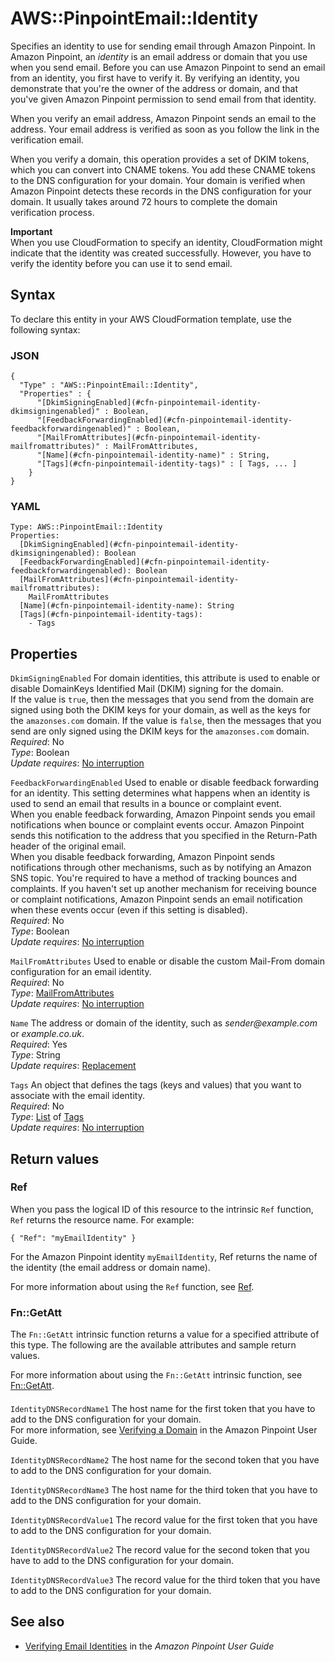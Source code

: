 # AWS::PinpointEmail::Identity<a name="aws-resource-pinpointemail-identity"></a>

Specifies an identity to use for sending email through Amazon Pinpoint\. In Amazon Pinpoint, an _identity_ is an email address or domain that you use when you send email\. Before you can use Amazon Pinpoint to send an email from an identity, you first have to verify it\. By verifying an identity, you demonstrate that you're the owner of the address or domain, and that you've given Amazon Pinpoint permission to send email from that identity\.

When you verify an email address, Amazon Pinpoint sends an email to the address\. Your email address is verified as soon as you follow the link in the verification email\.

When you verify a domain, this operation provides a set of DKIM tokens, which you can convert into CNAME tokens\. You add these CNAME tokens to the DNS configuration for your domain\. Your domain is verified when Amazon Pinpoint detects these records in the DNS configuration for your domain\. It usually takes around 72 hours to complete the domain verification process\.

**Important**  
When you use CloudFormation to specify an identity, CloudFormation might indicate that the identity was created successfully\. However, you have to verify the identity before you can use it to send email\.

## Syntax<a name="aws-resource-pinpointemail-identity-syntax"></a>

To declare this entity in your AWS CloudFormation template, use the following syntax:

### JSON<a name="aws-resource-pinpointemail-identity-syntax.json"></a>

```
{
  "Type" : "AWS::PinpointEmail::Identity",
  "Properties" : {
      "[DkimSigningEnabled](#cfn-pinpointemail-identity-dkimsigningenabled)" : Boolean,
      "[FeedbackForwardingEnabled](#cfn-pinpointemail-identity-feedbackforwardingenabled)" : Boolean,
      "[MailFromAttributes](#cfn-pinpointemail-identity-mailfromattributes)" : MailFromAttributes,
      "[Name](#cfn-pinpointemail-identity-name)" : String,
      "[Tags](#cfn-pinpointemail-identity-tags)" : [ Tags, ... ]
    }
}
```

### YAML<a name="aws-resource-pinpointemail-identity-syntax.yaml"></a>

```
Type: AWS::PinpointEmail::Identity
Properties:
  [DkimSigningEnabled](#cfn-pinpointemail-identity-dkimsigningenabled): Boolean
  [FeedbackForwardingEnabled](#cfn-pinpointemail-identity-feedbackforwardingenabled): Boolean
  [MailFromAttributes](#cfn-pinpointemail-identity-mailfromattributes):
    MailFromAttributes
  [Name](#cfn-pinpointemail-identity-name): String
  [Tags](#cfn-pinpointemail-identity-tags):
    - Tags
```

## Properties<a name="aws-resource-pinpointemail-identity-properties"></a>

`DkimSigningEnabled` <a name="cfn-pinpointemail-identity-dkimsigningenabled"></a>
For domain identities, this attribute is used to enable or disable DomainKeys Identified Mail \(DKIM\) signing for the domain\.  
If the value is `true`, then the messages that you send from the domain are signed using both the DKIM keys for your domain, as well as the keys for the `amazonses.com` domain\. If the value is `false`, then the messages that you send are only signed using the DKIM keys for the `amazonses.com` domain\.  
_Required_: No  
_Type_: Boolean  
_Update requires_: [No interruption](https://docs.aws.amazon.com/AWSCloudFormation/latest/UserGuide/using-cfn-updating-stacks-update-behaviors.html#update-no-interrupt)

`FeedbackForwardingEnabled` <a name="cfn-pinpointemail-identity-feedbackforwardingenabled"></a>
Used to enable or disable feedback forwarding for an identity\. This setting determines what happens when an identity is used to send an email that results in a bounce or complaint event\.  
When you enable feedback forwarding, Amazon Pinpoint sends you email notifications when bounce or complaint events occur\. Amazon Pinpoint sends this notification to the address that you specified in the Return\-Path header of the original email\.  
When you disable feedback forwarding, Amazon Pinpoint sends notifications through other mechanisms, such as by notifying an Amazon SNS topic\. You're required to have a method of tracking bounces and complaints\. If you haven't set up another mechanism for receiving bounce or complaint notifications, Amazon Pinpoint sends an email notification when these events occur \(even if this setting is disabled\)\.  
_Required_: No  
_Type_: Boolean  
_Update requires_: [No interruption](https://docs.aws.amazon.com/AWSCloudFormation/latest/UserGuide/using-cfn-updating-stacks-update-behaviors.html#update-no-interrupt)

`MailFromAttributes` <a name="cfn-pinpointemail-identity-mailfromattributes"></a>
Used to enable or disable the custom Mail\-From domain configuration for an email identity\.  
_Required_: No  
_Type_: [MailFromAttributes](aws-properties-pinpointemail-identity-mailfromattributes.md)  
_Update requires_: [No interruption](https://docs.aws.amazon.com/AWSCloudFormation/latest/UserGuide/using-cfn-updating-stacks-update-behaviors.html#update-no-interrupt)

`Name` <a name="cfn-pinpointemail-identity-name"></a>
The address or domain of the identity, such as _sender@example\.com_ or _example\.co\.uk_\.  
_Required_: Yes  
_Type_: String  
_Update requires_: [Replacement](https://docs.aws.amazon.com/AWSCloudFormation/latest/UserGuide/using-cfn-updating-stacks-update-behaviors.html#update-replacement)

`Tags` <a name="cfn-pinpointemail-identity-tags"></a>
An object that defines the tags \(keys and values\) that you want to associate with the email identity\.  
_Required_: No  
_Type_: [List](aws-properties-pinpointemail-identity-tags.md) of [Tags](aws-properties-pinpointemail-identity-tags.md)  
_Update requires_: [No interruption](https://docs.aws.amazon.com/AWSCloudFormation/latest/UserGuide/using-cfn-updating-stacks-update-behaviors.html#update-no-interrupt)

## Return values<a name="aws-resource-pinpointemail-identity-return-values"></a>

### Ref<a name="aws-resource-pinpointemail-identity-return-values-ref"></a>

When you pass the logical ID of this resource to the intrinsic `Ref` function, `Ref` returns the resource name\. For example:

`{ "Ref": "myEmailIdentity" }`

For the Amazon Pinpoint identity `myEmailIdentity`, Ref returns the name of the identity \(the email address or domain name\)\.

For more information about using the `Ref` function, see [Ref](https://docs.aws.amazon.com/AWSCloudFormation/latest/UserGuide/intrinsic-function-reference-ref.html)\.

### Fn::GetAtt<a name="aws-resource-pinpointemail-identity-return-values-fn--getatt"></a>

The `Fn::GetAtt` intrinsic function returns a value for a specified attribute of this type\. The following are the available attributes and sample return values\.

For more information about using the `Fn::GetAtt` intrinsic function, see [Fn::GetAtt](https://docs.aws.amazon.com/AWSCloudFormation/latest/UserGuide/intrinsic-function-reference-getatt.html)\.

#### <a name="aws-resource-pinpointemail-identity-return-values-fn--getatt-fn--getatt"></a>

`IdentityDNSRecordName1` <a name="IdentityDNSRecordName1-fn::getatt"></a>
The host name for the first token that you have to add to the DNS configuration for your domain\.  
For more information, see [Verifying a Domain](https://docs.aws.amazon.com/pinpoint/latest/userguide/channels-email-manage-verify.html#channels-email-manage-verify-domain) in the Amazon Pinpoint User Guide\.

`IdentityDNSRecordName2` <a name="IdentityDNSRecordName2-fn::getatt"></a>
The host name for the second token that you have to add to the DNS configuration for your domain\.

`IdentityDNSRecordName3` <a name="IdentityDNSRecordName3-fn::getatt"></a>
The host name for the third token that you have to add to the DNS configuration for your domain\.

`IdentityDNSRecordValue1` <a name="IdentityDNSRecordValue1-fn::getatt"></a>
The record value for the first token that you have to add to the DNS configuration for your domain\.

`IdentityDNSRecordValue2` <a name="IdentityDNSRecordValue2-fn::getatt"></a>
The record value for the second token that you have to add to the DNS configuration for your domain\.

`IdentityDNSRecordValue3` <a name="IdentityDNSRecordValue3-fn::getatt"></a>
The record value for the third token that you have to add to the DNS configuration for your domain\.

## See also<a name="aws-resource-pinpointemail-identity--seealso"></a>

- [Verifying Email Identities](https://docs.aws.amazon.com/pinpoint/latest/userguide/channels-email-manage-verify.html) in the _Amazon Pinpoint User Guide_
